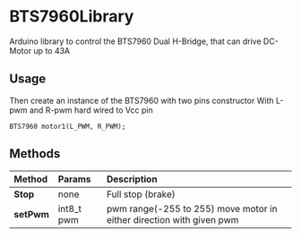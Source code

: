 # BTS7960Library
Arduino library to control the BTS7960 Dual H-Bridge, that can drive DC-Motor up to 43A

## Usage
Then create an instance of the BTS7960 with two pins constructor
With L-pwm and R-pwm hard wired to Vcc pin 
```
BTS7960 motor1(L_PWM, R_PWM);
```
## Methods

|Method | Params  | Description
| :----- | :---------- | :------
|**Stop** |     none  | Full stop (brake)
|**setPwm** | int8_t pwm  | pwm range(-255 to 255) move motor in either direction with given pwm
